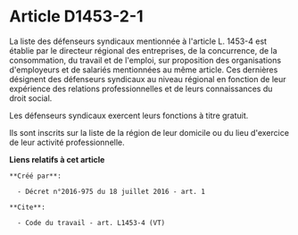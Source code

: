 # Article D1453-2-1

La liste des défenseurs syndicaux mentionnée à l'article L. 1453-4 est établie par le directeur régional des entreprises, de
la concurrence, de la consommation, du travail et de l'emploi, sur proposition des organisations d'employeurs et de salariés
mentionnées au même article. Ces dernières désignent des défenseurs syndicaux au niveau régional en fonction de leur
expérience des relations professionnelles et de leurs connaissances du droit social. 

Les défenseurs syndicaux exercent leurs fonctions à titre gratuit. 

Ils sont inscrits sur la liste de la région de leur domicile ou du lieu d'exercice de leur activité professionnelle.

**Liens relatifs à cet article**

	**Créé par**:

	  - Décret n°2016-975 du 18 juillet 2016 - art. 1

	**Cite**:

	  - Code du travail - art. L1453-4 (VT)
